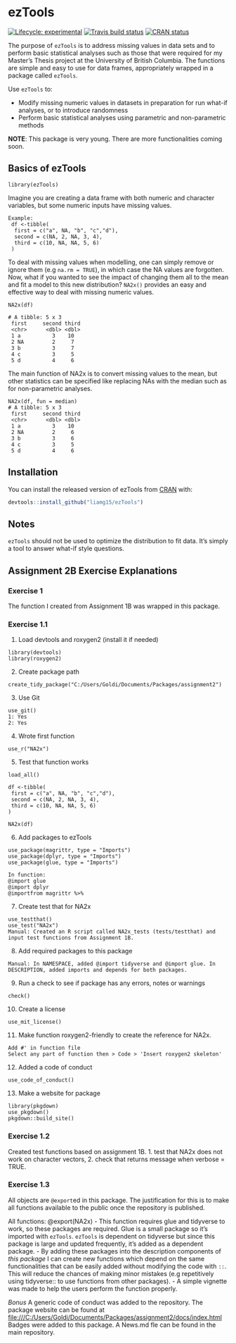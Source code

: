 
<!-- README.md is generated from README.Rmd. Please edit that file -->

# ezTools

<!-- badges: start -->

[![Lifecycle:
experimental](https://img.shields.io/badge/lifecycle-experimental-orange.svg)](https://www.tidyverse.org/lifecycle/#experimental)
[![Travis build
status](https://travis-ci.org/vincenzocoia/distplyr.svg?branch=master)](https://travis-ci.org/vincenzocoia/distplyr)
[![CRAN
status](https://www.r-pkg.org/badges/version/distplyr)](https://CRAN.R-project.org/package=distplyr)
<!-- badges: end -->

The purpose of `ezTools` is to address missing values in data sets and
to perform basic statistical analyses such as those that were required
for my Master’s Thesis project at the University of British Columbia.
The functions are simple and easy to use for data frames, appropriately
wrapped in a package called `ezTools`.

Use `ezTools` to:

  - Modify missing numeric values in datasets in preparation for run
    what-if analyses, or to introduce randomness
  - Perform basic statistical analyses using parametric and
    non-parametric methods

**NOTE**: This package is very young. There are more functionalities
coming soon.

## Basics of ezTools

    library(ezTools)

Imagine you are creating a data frame with both numeric and character
variables, but some numeric inputs have missing values.

    Example:
     df <-tibble(
      first = c("a", NA, "b", "c","d"),
      second = c(NA, 2, NA, 3, 4),
      third = c(10, NA, NA, 5, 6)
     )

To deal with missing values when modelling, one can simply remove or
ignore them (e.g `na.rm = TRUE`), in which case the NA values are
forgotten. Now, what if you wanted to see the impact of changing them
all to the mean and fit a model to this new distribution? `NA2x()`
provides an easy and effective way to deal with missing numeric values.

    NA2x(df)
    
    # A tibble: 5 x 3
     first     second third
     <chr>      <dbl> <dbl>
     1 a          3    10
     2 NA         2     7
     3 b          3     7
     4 c          3     5
     5 d          4     6

The main function of NA2x is to convert missing values to the mean, but
other statistics can be specified like replacing NAs with the median
such as for non-parametric analyses.

    NA2x(df, fun = median)
    # A tibble: 5 x 3
     first     second third
     <chr>      <dbl> <dbl>
     1 a          3    10
     2 NA         2     6
     3 b          3     6
     4 c          3     5
     5 d          4     6

## Installation

You can install the released version of ezTools from
[CRAN](https://CRAN.R-project.org) with:

``` r
devtools::install_github("liamg15/ezTools")
```

## Notes

`ezTools` should not be used to optimize the distribution to fit data.
It’s simply a tool to answer what-if style questions.

## Assignment 2B Exercise Explanations

### Exercise 1

The function I created from Assignment 1B was wrapped in this package.

### Exercise 1.1

1.  Load devtools and roxygen2 (install it if needed)

<!-- end list -->

    library(devtools)
    library(roxygen2)

2.  Create package path

<!-- end list -->

    create_tidy_package("C:/Users/Goldi/Documents/Packages/assignment2")

3.  Use Git

<!-- end list -->

    use_git()
    1: Yes
    2: Yes

4.  Wrote first function

<!-- end list -->

    use_r("NA2x")

5.  Test that function works

<!-- end list -->

    load_all()
    
    df <-tibble(
     first = c("a", NA, "b", "c","d"),
     second = c(NA, 2, NA, 3, 4),
     third = c(10, NA, NA, 5, 6)
    )
    
    NA2x(df)

6.  Add packages to ezTools

<!-- end list -->

    use_package(magrittr, type = "Imports")
    use_package(dplyr, type = "Imports")
    use_package(glue, type = "Imports")
    
    In function:
    @import glue
    @import dplyr
    @importfrom magrittr %>% 

7.  Create test that for NA2x

<!-- end list -->

    use_testthat()
    use_test("NA2x")
    Manual: Created an R script called NA2x_tests (tests/testthat) and input test functions from Assignment 1B.

8.  Add required packages to this package

<!-- end list -->

    Manual: In NAMESPACE, added @import tidyverse and @import glue. In DESCRIPTION, added imports and depends for both packages.

9.  Run a check to see if package has any errors, notes or warnings

<!-- end list -->

    check()

10. Create a license

<!-- end list -->

    use_mit_license()

11. Make function roxygen2-friendly to create the reference for NA2x.

<!-- end list -->

    Add #' in function file
    Select any part of function then > Code > 'Insert roxygen2 skeleton'

12. Added a code of conduct

<!-- end list -->

    use_code_of_conduct()

13. Make a website for package

<!-- end list -->

    library(pkgdown)
    use_pkgdown()
    pkgdown::build_site()

### Exercise 1.2

Created test functions based on assignment 1B. 1. test that NA2x does
not work on character vectors, 2. check that returns message when
verbose = TRUE.

### Exercise 1.3

All objects are `@export`ed in this package. The justification for this
is to make all functions available to the public once the repository is
published.

All functions: @export(NA2x) - This function requires glue and tidyverse
to work, so these packages are required. Glue is a small package so it’s
imported with `ezTools`. `ezTools` is dependent on tidyverse but since
this package is large and updated frequently, it’s added as a dependent
package. - By adding these packages into the description components of
*this package* I can create new functions which depend on the same
functionalities that can be easily added without modifying the code with
`::`. This will reduce the chances of making minor mistakes (e.g
repetitively using tidyverse:: to use functions from other packages). -
A simple vignette was made to help the users perform the function
properly.

*Bonus* A generic code of conduct was added to the repository. The
package website can be found at
<file:///C:/Users/Goldi/Documents/Packages/assignment2/docs/index.html>
Badges were added to this package. A News.md fle can be found in the
main repository.
